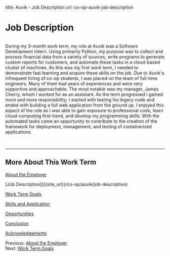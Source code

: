 title: Auvik - Job Description
url: co-op-auvik-job-description

<h1 class="u-lead center">Job Description</h1>

<img class="left-aligned" src="{{ url_for('static', filename='images/auvik/building.png') }}" alt="">

During my 3-month work term, my role at Auvik was a Software Development Intern. Using primarily Python, my purpose was to collect and process financial data from a variety of sources, write programs to generate custom reports for customers, and automate these tasks in a cloud-based cluster of machines. As this was my first work term, I needed to demonstrate fast learning and acquire these skills on the job.  Due to Auvik's infrequent hiring of co-op students, I was placed on the team of full-time engineers. Many of them had years of experiences and were very supportive and approachable. The most notable was my manager, James Cherry, whom I worked for as an assistant. As the term progressed I gained more and more responsibility; I started with testing his legacy code and ended with building a full web application from the ground up. I enjoyed this aspect of the role as I was able to gain exposure to professional code, learn cloud-computing first-hand, and develop my programming skills. With the automated tasks came an opportunity to contribute to the creation of the framework for deployment, management, and testing of containerized applications.

<br>
<hr>

<h2 class="u-sublead">More About This Work Term</h2>

[About the Employer]({{site_url}}/co-op/auvik/about-the-employer)

<span class='active'>
  [Job Description]({{site_url}}/co-op/auvik/job-description)
</span>

[Work Term Goals]({{site_url}}/co-op/auvik/work-term-goals)

[Skiils and Application]({{site_url}}/co-op/auvik/skills-and-application)

[Opportunities]({{site_url}}/co-op/auvik/opportunities)

[Conclusion]({{site_url}}/co-op/auvik/conclusion)

[Acknowledgements]({{site_url}}/co-op/auvik/acknowledgements)

<div class="left-aligned">
  Previous: <a href="{{ site_url }}/co-op/auvik/about-the-employer">About the Employer</a>
</div>

<div class="right-aligned">
  Next: <a href="{{ site_url }}/co-op/auvik/work-term-goals">Work Term Goals</a>
</div>
